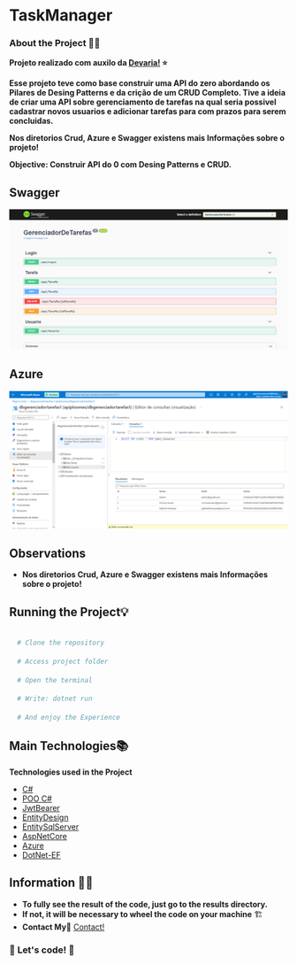 # TaskManager #
### About the Project 👨‍💻 
**Projeto realizado com auxilo da [Devaria!](https://www.devaria.com.br/) ⭐**

**Esse projeto teve como base construir uma API do zero abordando os Pilares de Desing Patterns e da crição de um CRUD Completo.
Tive a ideia de criar uma API sobre gerenciamento de tarefas na qual seria possivel cadastrar novos usuarios e adicionar tarefas para com prazos para serem concluidas.**

**Nos diretorios Crud, Azure e Swagger existens mais Informações sobre o projeto!**

**Objective: Construir API do 0 com Desing Patterns e CRUD.**

## Swagger
<p align="center">
  <img alt="home" src=https://github.com/GabrielHenriqueCA/TaskManager/blob/master/Swagger/result-1.png>
</p>




## Azure
<p align="center">
  <img alt="home" src=https://github.com/GabrielHenriqueCA/TaskManager/blob/master/Azure/Result-Azure3.png>
</p>


## Observations
* **Nos diretorios Crud, Azure e Swagger existens mais Informações sobre o projeto!**















## Running the Project💡
```bash

  # Clone the repository 

  # Access project folder
  
  # Open the terminal
  
  # Write: dotnet run
  
  # And enjoy the Experience

```

## Main Technologies📚
**Technologies used in the Project**
- [C#][csharp]
- [POO C#][poo]
- [JwtBearer][jwtbearer]
- [EntityDesign][entitydesign]
- [EntitySqlServer][entitysqlserver]
- [AspNetCore][aspnetcore]
- [Azure][azure]
- [DotNet-EF][dotnet-ef]

[csharp]: https://docs.microsoft.com/pt-br/dotnet/csharp/
[poo]: https://docs.microsoft.com/pt-br/dotnet/csharp/fundamentals/tutorials/oop
[jwtbearer]: https://docs.microsoft.com/en-us/dotnet/api/microsoft.aspnetcore.authentication.jwtbearer?view=aspnetcore-6.0
[entitydesign]: https://docs.microsoft.com/en-us/dotnet/api/microsoft.entityframeworkcore.design?view=efcore-6.0
[entitysqlserver]: https://www.bing.com/search?q=entity+core+sqlserver&qs=n&form=QBRE&sp=-1&pq=entity+core+sqlse&sc=1-17&sk=&cvid=283D70E021294672907B2009679B5085
[aspnetcore]: https://docs.microsoft.com/pt-br/aspnet/core/?view=aspnetcore-6.0
[azure]: https://azure.microsoft.com/pt-br/
[dotnet-ef]: https://docs.microsoft.com/en-us/ef/core/cli/dotnet

## Information 🐱‍💻
* **To fully see the result of the code, just go to the results directory.**
* **If not, it will be necessary to wheel the code on your machine** 🏗️
* **Contact My📱** [Contact!](https://www.linkedin.com/in/gabriel-henrique-a52432194/)

### 🚀 **Let's code!** 🚀
